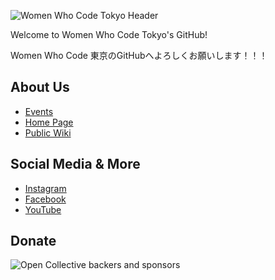 ![Women Who Code Tokyo Header](https://user-images.githubusercontent.com/4602369/204512916-73d692b3-70cd-42f7-a6fc-608c172c9239.png)

Welcome to Women Who Code Tokyo's GitHub!

Women Who Code 東京のGitHubへよろしくお願いします！！！

## About Us

- [Events](https://www.meetup.com/Women-Who-Code-Tokyo/)
- [Home Page](https://www.womenwhocode.com/tokyo)
- [Public Wiki](https://www.notion.so/wwcode/Women-Who-Code-Tokyo-Public-Wiki-d2c50cd1917c4771a1c80280e1736b19)

## Social Media & More

- [Instagram](https://www.instagram.com/wwcode_tokyo/)
- [Facebook](https://www.facebook.com/wwcode.tokyo)
- [YouTube](https://www.youtube.com/@WomenWhoCode)


## Donate

![Open Collective backers and sponsors](https://img.shields.io/opencollective/all/wwcodetokyo)

